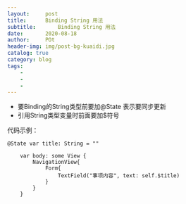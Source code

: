 ```yaml
---  
layout:     post
title:      Binding String 用法
subtitle:       Binding String 用法
date:       2020-08-18
author:     POt
header-img: img/post-bg-kuaidi.jpg
catalog: true
category: blog
tags:       
    -   
    -   
    -   
---
```


* 要Binding的String类型前要加@State 表示要同步更新
* 引用String类型变量时前面要加$符号

代码示例：

```
@State var title: String = ""
    
    var body: some View {
        NavigationView{
            Form{
                TextField("事项内容", text: self.$title)
            }
        }
    }
```
